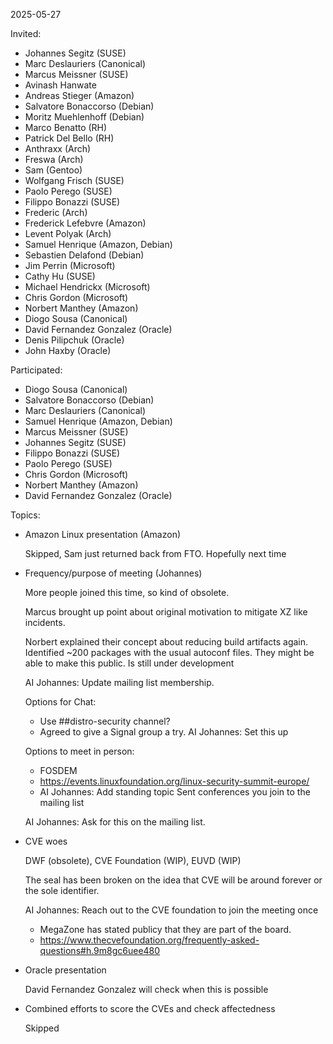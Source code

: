 2025-05-27

Invited:

- Johannes Segitz (SUSE)
- Marc Deslauriers (Canonical)
- Marcus Meissner (SUSE)
- Avinash Hanwate
- Andreas Stieger (Amazon)
- Salvatore Bonaccorso (Debian)
- Moritz Muehlenhoff (Debian)
- Marco Benatto (RH)
- Patrick Del Bello (RH)
- Anthraxx (Arch)
- Freswa (Arch)
- Sam (Gentoo)
- Wolfgang Frisch (SUSE)
- Paolo Perego (SUSE)
- Filippo Bonazzi (SUSE)
- Frederic (Arch)
- Frederick Lefebvre (Amazon)
- Levent Polyak (Arch)
- Samuel Henrique (Amazon, Debian)
- Sebastien Delafond (Debian)
- Jim Perrin (Microsoft)
- Cathy Hu (SUSE)
- Michael Hendrickx (Microsoft)
- Chris Gordon (Microsoft)
- Norbert Manthey (Amazon)
- Diogo Sousa (Canonical)
- David Fernandez Gonzalez (Oracle)
- Denis Pilipchuk (Oracle)
- John Haxby (Oracle)

Participated:

- Diogo Sousa (Canonical)
- Salvatore Bonaccorso (Debian)
- Marc Deslauriers (Canonical)
- Samuel Henrique (Amazon, Debian)
- Marcus Meissner (SUSE)
- Johannes Segitz (SUSE)
- Filippo Bonazzi (SUSE)
- Paolo Perego (SUSE)
- Chris Gordon (Microsoft)
- Norbert Manthey (Amazon)
- David Fernandez Gonzalez (Oracle)

Topics:
- Amazon Linux presentation (Amazon)

  Skipped, Sam just returned back from FTO. Hopefully next time

- Frequency/purpose of meeting (Johannes)

  More people joined this time, so kind of obsolete.

  Marcus brought up point about original motivation to mitigate XZ like incidents.

  Norbert explained their concept about reducing build artifacts again.
  Identified ~200 packages with the usual autoconf files.
  They might be able to make this public. Is still under development

  AI Johannes: Update mailing list membership.

  Options for Chat:
  - Use ##distro-security channel?
  - Agreed to give a Signal group a try. AI Johannes: Set this up

  Options to meet in person:
  - FOSDEM
  - https://events.linuxfoundation.org/linux-security-summit-europe/
  - AI Johannes: Add standing topic
  Sent conferences you join to the mailing list

  AI Johannes: Ask for this on the mailing list.

- CVE woes

  DWF (obsolete), CVE Foundation (WIP), EUVD (WIP)

  The seal has been broken on the idea that CVE will be around forever or the sole identifier.

  AI Johannes: Reach out to the CVE foundation to join the meeting once
  - MegaZone has stated publicy that they are part of the board.
  - https://www.thecvefoundation.org/frequently-asked-questions#h.9m8gc6uee480

- Oracle presentation

  David Fernandez Gonzalez will check when this is possible

- Combined efforts to score the CVEs and check affectedness
  
  Skipped
